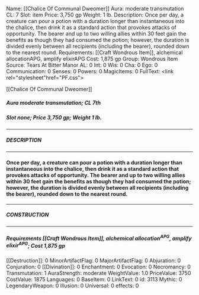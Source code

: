 Name: [[Chalice Of Communal Dweomer]]
Aura: moderate transmutation
CL: 7
Slot: item
Price: 3,750 gp
Weight: 1 lb.
Description: Once per day, a creature can pour a potion with a duration longer than instantaneous into the chalice, then drink it as a standard action that provokes attacks of opportunity. The bearer and up to two willing allies within 30 feet gain the benefits as though they had consumed the potion; however, the duration is divided evenly between all recipients (including the bearer), rounded down to the nearest round.
Requirements: [[Craft Wondrous Item]], alchemical allocationAPG, amplify elixirAPG
Cost: 1,875 gp
Group: Wondrous Item
Source: Tears At Bitter Manor
AL: 0
Int: 0
Wis: 0
Cha: 0
Ego: 0
Communication: 0
Senses: 0
Powers: 0
MagicItems: 0
FullText: <link rel="stylesheet"href="PF.css"><div class="heading"><p class="alignleft">[[Chalice Of Communal Dweomer]]</p><div style="clear: both;"></div></div><div><h5><b>Aura </b>moderate transmutation; <b>CL </b>7th</h5><h5><b>Slot </b>none; <b>Price </b>3,750 gp; <b>Weight </b>1 lb.</h5></div><hr/><div><h5><b>DESCRIPTION</b></h5></div><hr/><div><h4><p>Once per day, a creature can pour a potion with a duration longer than instantaneous into the chalice, then drink it as a standard action that provokes attacks of opportunity. The bearer and up to two willing allies within 30 feet gain the benefits as though they had consumed the potion; however, the duration is divided evenly between all recipients (including the bearer), rounded down to the nearest round.</p></h4></div><hr/><div><h5><b>CONSTRUCTION</b></h5></div><hr/><div><h5><b>Requirements </b>[[Craft Wondrous Item]], <i>alchemical allocation<sup>APG</sup></i>, <i>amplify elixir<sup>APG</sup></i>; <b>Cost </b>1,875 gp</h5></div>
[[Destruction]]: 0
MinorArtifactFlag: 0
MajorArtifactFlag: 0
Abjuration: 0
Conjuration: 0
[[Divination]]: 0
Enchantment: 0
Evocation: 0
Necromancy: 0
Transmutation: 1
AuraStrength: moderate
WeightValue: 1.0
PriceValue: 3750
CostValue: 1875
Languages: 0
BaseItem: 0
LinkText: 0
id: 3113
Mythic: 0
LegendaryWeapon: 0
Illusion: 0
Universal: 0
effects: 0
